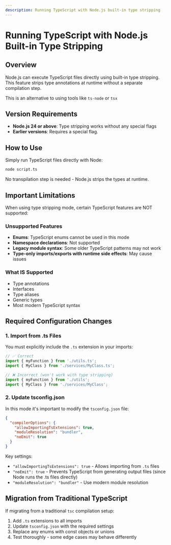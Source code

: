 ```yaml
---
description: Running TypeScript with Node.js built-in type stripping
---
```


# Running TypeScript with Node.js Built-in Type Stripping

## Overview

Node.js can execute TypeScript files directly using built-in type stripping. This feature strips type annotations at runtime without a separate compilation step.

This is an alternative to using tools like `ts-node` or `tsx`

## Version Requirements

- **Node.js 24 or above**: Type stripping works without any special flags
- **Earlier versions**: Requires a special flag.

## How to Use

Simply run TypeScript files directly with Node:

```bash
node script.ts
```

No transpilation step is needed - Node.js strips the types at runtime.

## Important Limitations

When using type stripping mode, certain TypeScript features are NOT supported:

### Unsupported Features

- **Enums**: TypeScript enums cannot be used in this mode
- **Namespace declarations**: Not supported
- **Legacy module syntax**: Some older TypeScript patterns may not work
- **Type-only imports/exports with runtime side effects**: May cause issues

### What IS Supported

- Type annotations
- Interfaces
- Type aliases
- Generic types
- Most modern TypeScript syntax

## Required Configuration Changes

### 1. Import from .ts Files

You must explicitly include the `.ts` extension in your imports:

```typescript
// ✅ Correct
import { myFunction } from './utils.ts';
import { MyClass } from './services/MyClass.ts';

// ❌ Incorrect (won't work with type stripping)
import { myFunction } from './utils';
import { MyClass } from './services/MyClass';
```

### 2. Update tsconfig.json

In this mode it's important to modify the `tsconfig.json` file:

```json
{
  "compilerOptions": {
    "allowImportingTsExtensions": true,
    "moduleResolution": "bundler",
    "noEmit": true
  }
}
```

Key settings:
- `"allowImportingTsExtensions": true` - Allows importing from `.ts` files
- `"noEmit": true` - Prevents TypeScript from generating output files (since Node runs the .ts files directly)
- `"moduleResolution": "bundler"` - Use modern module resolution

## Migration from Traditional TypeScript

If migrating from a traditional `tsc` compilation setup:

1. Add `.ts` extensions to all imports
2. Update `tsconfig.json` with the required settings
3. Replace any enums with const objects or unions
4. Test thoroughly - some edge cases may behave differently

